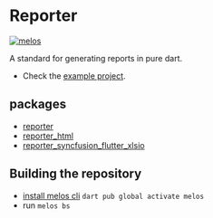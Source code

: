 # Reporter
[![melos](https://img.shields.io/badge/maintained%20with-melos-f700ff.svg?style=flat-square)](https://github.com/invertase/melos)

A standard for generating reports in pure dart.

* Check the [example project](packages/example).

## packages

* [reporter](packages/reporter/)
* [reporter_html](packages/reporter_html/)
* [reporter_syncfusion_flutter_xlsio](packages/reporter_syncfusion_flutter_xlsio/)

## Building the repository

* [install melos cli](https://melos.invertase.dev/~melos-latest/getting-started) `dart pub global activate melos`
* run `melos bs`